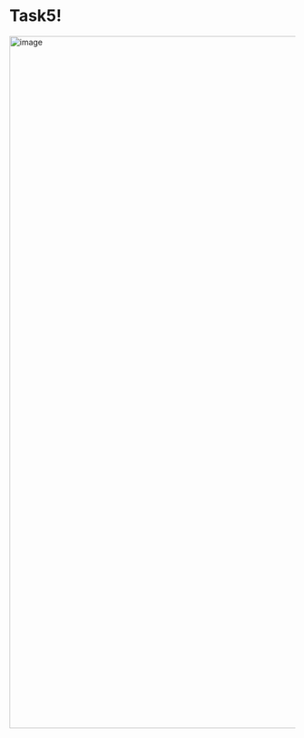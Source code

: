 # Task5!
<img width="1220" alt="image" src="https://user-images.githubusercontent.com/100824442/171877535-bf4b304f-f59c-4de5-bb25-2c7e68a596b7.png">

